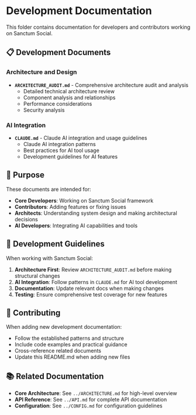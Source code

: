 # Development Documentation

This folder contains documentation for developers and contributors working on Sanctum Social.

## 📋 Development Documents

### Architecture and Design
- **`ARCHITECTURE_AUDIT.md`** - Comprehensive architecture audit and analysis
  - Detailed technical architecture review
  - Component analysis and relationships
  - Performance considerations
  - Security analysis

### AI Integration
- **`CLAUDE.md`** - Claude AI integration and usage guidelines
  - Claude AI integration patterns
  - Best practices for AI tool usage
  - Development guidelines for AI features

## 🎯 Purpose

These documents are intended for:
- **Core Developers**: Working on Sanctum Social framework
- **Contributors**: Adding features or fixing issues
- **Architects**: Understanding system design and making architectural decisions
- **AI Developers**: Integrating AI capabilities and tools

## 📝 Development Guidelines

When working with Sanctum Social:

1. **Architecture First**: Review `ARCHITECTURE_AUDIT.md` before making structural changes
2. **AI Integration**: Follow patterns in `CLAUDE.md` for AI tool development
3. **Documentation**: Update relevant docs when making changes
4. **Testing**: Ensure comprehensive test coverage for new features

## 🔄 Contributing

When adding new development documentation:
- Follow the established patterns and structure
- Include code examples and practical guidance
- Cross-reference related documents
- Update this README.md when adding new files

## 📚 Related Documentation

- **Core Architecture**: See `../ARCHITECTURE.md` for high-level overview
- **API Reference**: See `../API.md` for complete API documentation
- **Configuration**: See `../CONFIG.md` for configuration guidelines
